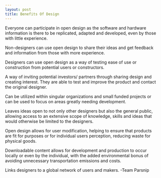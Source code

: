 ```yaml
---
layout: post
title: Benefits Of Design
---
```


<p>

Everyone can participate in open design as the software and hardware information is there to be replicated, adapted and developed, even by those with little experience. 

Non-designers can use open design to share their ideas and get feedback and information from those with more experience.

Designers can use open design as a way of testing ease of use or construction from potential users or constructors.

A way of inviting potential investors/ partners through sharing design and creating interest. They are able to test and improve the product and contact the original designer.

Can be utilized within singular organizations and small funded projects or can be used to focus on areas greatly needing development. 

Leaves ideas open to not only other designers but also the general public, allowing access to an extensive scope of knowledge, skills and ideas that would otherwise be limited to the designers. 

Open design allows for user modification, helping to ensure that products are fit for purposes or for individual users perception, reducing waste for physical goods. 

Downloadable content allows for development and production to occur locally or even by the individual, with the added environmental bonus of avoiding unnecessary transportation emissions and costs. 

Links designers to a global network of users and makers. -Team Parsnip 
</p>